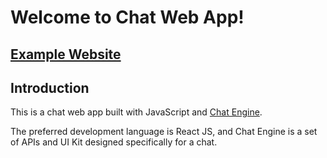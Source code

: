 # Welcome to Chat Web App!

## [Example Website](https://chat-dtjs-333d056.netlify.app/)


## Introduction

This is a chat web app built with JavaScript and [Chat Engine](https://chatengine.io).

The preferred development language is React JS, and Chat Engine is a set of APIs and UI Kit designed specifically for a chat.
